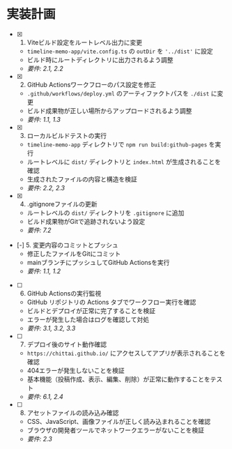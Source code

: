 # 実装計画

- [x] 1. Viteビルド設定をルートレベル出力に変更
  - `timeline-memo-app/vite.config.ts` の `outDir` を `'../dist'` に設定
  - ビルド時にルートディレクトリに出力されるよう調整
  - _要件: 2.1, 2.2_

- [x] 2. GitHub Actionsワークフローのパス設定を修正
  - `.github/workflows/deploy.yml` のアーティファクトパスを `./dist` に変更
  - ビルド成果物が正しい場所からアップロードされるよう調整
  - _要件: 1.1, 1.3_

- [x] 3. ローカルビルドテストの実行
  - `timeline-memo-app` ディレクトリで `npm run build:github-pages` を実行
  - ルートレベルに `dist/` ディレクトリと `index.html` が生成されることを確認
  - 生成されたファイルの内容と構造を検証
  - _要件: 2.2, 2.3_

- [x] 4. .gitignoreファイルの更新
  - ルートレベルの `dist/` ディレクトリを `.gitignore` に追加
  - ビルド成果物がGitで追跡されないよう設定
  - _要件: 7.2_

- [-] 5. 変更内容のコミットとプッシュ
  - 修正したファイルをGitにコミット
  - mainブランチにプッシュしてGitHub Actionsを実行
  - _要件: 1.1, 1.2_

- [ ] 6. GitHub Actionsの実行監視
  - GitHub リポジトリの Actions タブでワークフロー実行を確認
  - ビルドとデプロイが正常に完了することを検証
  - エラーが発生した場合はログを確認して対処
  - _要件: 3.1, 3.2, 3.3_

- [ ] 7. デプロイ後のサイト動作確認
  - `https://chittai.github.io/` にアクセスしてアプリが表示されることを確認
  - 404エラーが発生しないことを検証
  - 基本機能（投稿作成、表示、編集、削除）が正常に動作することをテスト
  - _要件: 6.1, 2.4_

- [ ] 8. アセットファイルの読み込み確認
  - CSS、JavaScript、画像ファイルが正しく読み込まれることを確認
  - ブラウザの開発者ツールでネットワークエラーがないことを検証
  - _要件: 2.3_

